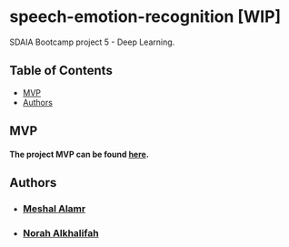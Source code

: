 # speech-emotion-recognition [WIP]
SDAIA Bootcamp project 5 - Deep Learning.

## Table of Contents

- [MVP](#mvp)
- [Authors](#authors)

## MVP <a name="mvp" />
#### The project MVP can be found [here](https://github.com/MeshalAlamr/speech-emotion-recognition/blob/main/MVP/README.md).

## Authors <a name="authors"/>
- ### [Meshal Alamr](https://github.com/MeshalAlamr)
- ### [Norah Alkhalifah](https://github.com/NorahAlkhalifah)
